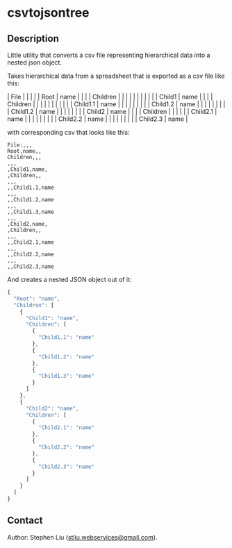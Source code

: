 # csvtojsontree

## Description
Little utility that converts a csv file representing hierarchical data into a nested json object.

Takes hierarchical data from a spreadsheet that is exported as a csv file like this:

| File 		|	 	|		|	|
| Root 		| name 	 	|		|	|
| Children	| 	 	|		|	|
| 		|	 	|		|	|
| 		| Child1 	| name		|	|
|		| Children	|		|	|
|		| 		|		|	|
|		| 		| Child1.1	| name	|
|		| 		|		|	|
|		| 		| Child1.2	| name	|
|		| 		|		|	|
|		| 		| Child1.2	| name	|
|		|	 	|		|	|
|		| Child2	| name		|	|
|		| Children	|		|	|
|		| 		| Child2.1	| name	|
|		| 		|		|	|
|		| 		| Child2.2	| name	|
|		| 		|		|	|
|		| 		| Child2.3	| name	|


with corresponding csv that looks like this:
```csv
File:,,,
Root,name,,
Children,,,
,,,
,Child1,name,
,Children,,
,,,
,,Child1.1,name
,,,
,,Child1.2,name
,,,
,,Child1.3,name
,,,
,Child2,name,
,Children,,
,,,
,,Child2.1,name
,,,
,,Child2.2,name
,,,
,,Child2.3,name
```

And creates a nested JSON object out of it:
```javascript
{
  "Root": "name",
  "Children": [
    {
      "Child1": "name",
      "Children": [
        {
          "Child1.1": "name"
        },
        {
          "Child1.2": "name"
        },
        {
          "Child1.3": "name"
        }
      ]
    },
    {
      "Child2": "name",
      "Children": [
        {
          "Child2.1": "name"
        },
        {
          "Child2.2": "name"
        },
        {
          "Child2.3": "name"
        }
      ]
    }
  ]
}
```

## Contact
Author: Stephen Liu (stliu.webservices@gmail.com).


